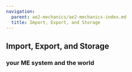 ```yaml
---
navigation:
  parent: ae2-mechanics/ae2-mechanics-index.md
  title: Import, Export, and Storage
---
```

## Import, Export, and Storage
### your ME system and the world

